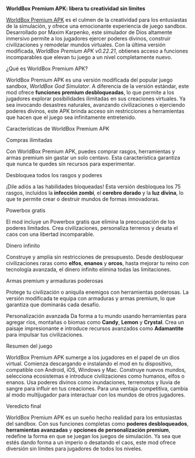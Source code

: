 **WorldBox Premium APK: libera tu creatividad sin límites**

<a href="https://espacioapk.org/worldbox-mod-apk/" target="_blank" rel="noopener noreferrer">WorldBox Premium APK</a> es el culmen de la creatividad para los entusiastas de la simulación, y ofrece una emocionante experiencia de juego sandbox. Desarrollado por Maxim Karpenko, este simulador de Dios altamente inmersivo permite a los jugadores ejercer poderes divinos, construir civilizaciones y remodelar mundos virtuales. Con la última versión modificada, *WorldBox Premium APK v0.22.21*, obtienes acceso a funciones incomparables que elevan tu juego a un nivel completamente nuevo.

¿Qué es WorldBox Premium APK?

WorldBox Premium APK es una versión modificada del popular juego sandbox, *WorldBox God Simulator*. A diferencia de la versión estándar, este mod ofrece **funciones premium desbloqueadas**, lo que permite a los jugadores explorar posibilidades ilimitadas en sus creaciones virtuales. Ya sea invocando desastres naturales, avanzando civilizaciones o ejerciendo poderes divinos, este APK brinda acceso sin restricciones a herramientas que hacen que el juego sea infinitamente entretenido.

Características de WorldBox Premium APK

Compras ilimitadas

Con WorldBox Premium APK, puedes comprar rasgos, herramientas y armas premium sin gastar un solo centavo. Esta característica garantiza que nunca te quedes sin recursos para experimentar.

Desbloquea todos los rasgos y poderes

¡Dile adiós a las habilidades bloqueadas! Esta versión desbloquea los 75 rasgos, incluidos la **infección zombi**, el **cerebro dorado** y la **luz divina**, lo que te permite crear o destruir mundos de formas innovadoras.

Powerbox gratis

El mod incluye un Powerbox gratis que elimina la preocupación de los poderes limitados. Crea civilizaciones, personaliza terrenos y desata el caos con una libertad incomparable.

Dinero infinito

Construye y amplía sin restricciones de presupuesto. Desde desbloquear civilizaciones raras como **elfos**, **enanos** y **orcos**, hasta mejorar tu reino con tecnología avanzada, el dinero infinito elimina todas las limitaciones.

Armas premium y armaduras poderosas

Protege tu civilización o aniquila enemigos con herramientas poderosas. La versión modificada te equipa con armaduras y armas premium, lo que garantiza que dominarás cada desafío.

Personalización avanzada
Da forma a tu mundo usando herramientas para agregar ríos, montañas o biomas como **Candy**, **Lemon** y **Crystal**. Crea un paisaje impresionante e introduce recursos avanzados como **Adamantite** para impulsar tus civilizaciones.

Resumen del juego

WorldBox Premium APK sumerge a los jugadores en el papel de un dios virtual. Comienza descargando e instalando el mod en tu dispositivo, compatible con Android, iOS, Windows y Mac. Construye nuevos mundos, selecciona ecosistemas e introduce civilizaciones como humanos, elfos o enanos. Usa poderes divinos como inundaciones, terremotos y lluvia de sangre para influir en tus creaciones. Para una ventaja competitiva, cambia al modo multijugador para interactuar con los mundos de otros jugadores.

Veredicto final

WorldBox Premium APK es un sueño hecho realidad para los entusiastas del sandbox. Con sus funciones completas como **poderes desbloqueados**, **herramientas avanzadas** y **opciones de personalización premium**, redefine la forma en que se juegan los juegos de simulación. Ya sea que estés dando forma a un imperio o desatando el caos, este mod ofrece diversión sin límites para jugadores de todos los niveles.
